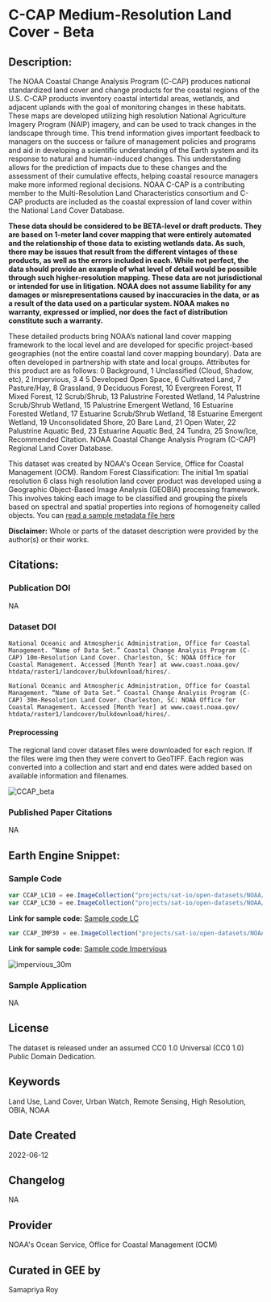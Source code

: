 
# C-CAP Medium-Resolution Land Cover - Beta

## Description:

The NOAA Coastal Change Analysis Program (C-CAP) produces national standardized land cover and change products for the coastal regions of the U.S. C-CAP products inventory coastal intertidal areas, wetlands, and adjacent uplands with the goal of monitoring changes in these habitats. These maps are developed utilizing high resolution National Agriculture Imagery Program (NAIP) imagery, and can be used to track changes in the landscape through time. This trend information gives important feedback to managers on the success or failure of management policies and programs and aid in developing a scientific understanding of the Earth system and its response to natural and human-induced changes. This understanding allows for the prediction of impacts due to these changes and the assessment of their cumulative effects, helping coastal resource managers make more informed regional decisions. NOAA C-CAP is a contributing member to the Multi-Resolution Land Characteristics consortium and C-CAP products are included as the coastal expression of land cover within the National Land Cover Database.

**These data should be considered to be BETA-level or draft products. They are based on 1-meter land cover mapping that were entirely automated and the relationship of those data to existing wetlands data. As such, there may be issues that result from the different vintages of these products, as well as the errors included in each. While not perfect, the data should provide an example of what level of detail would be possible through such higher-resolution mapping. These data are not jurisdictional or intended for use in litigation. NOAA does not assume liability for any damages or misrepresentations caused by inaccuracies in the data, or as a result of the data used on a particular system. NOAA makes no warranty, expressed or implied, nor does the fact of distribution constitute such a warranty.**

These detailed products bring NOAA’s national land cover mapping framework to the local level and are developed for specific project-based geographies (not the entire coastal land cover mapping boundary). Data are often developed in partnership with state and local groups. Attributes for this product are as follows: 0 Background, 1 Unclassified (Cloud, Shadow, etc), 2 Impervious, 3 4 5 Developed Open Space, 6 Cultivated Land, 7 Pasture/Hay, 8 Grassland, 9 Deciduous Forest, 10 Evergreen Forest, 11 Mixed Forest, 12 Scrub/Shrub, 13 Palustrine Forested Wetland, 14 Palustrine Scrub/Shrub Wetland, 15 Palustrine Emergent Wetland, 16 Estuarine Forested Wetland, 17 Estuarine Scrub/Shrub Wetland, 18 Estuarine Emergent Wetland, 19 Unconsolidated Shore, 20 Bare Land, 21 Open Water, 22 Palustrine Aquatic Bed, 23 Estuarine Aquatic Bed, 24 Tundra, 25 Snow/Ice, Recommended Citation. NOAA Coastal Change Analysis Program (C-CAP) Regional Land Cover Database.

This dataset was created by NOAA's Ocean Service, Office for Coastal Management (OCM). Random Forest Classification: The initial 1m spatial resolution 6 class high resolution land cover product was developed using a Geographic Object-Based Image Analysis (GEOBIA) processing framework. This involves taking each image to be classified and grouping the pixels based on spectral and spatial properties into regions of homogeneity called objects. You can [read a sample metadata file here](https://coast.noaa.gov/htdata/raster1/landcover/bulkdownload/hires/ma/MA_2016_lc.xml)

**Disclaimer:** Whole or parts of the dataset description were provided by the author(s) or their works.

## Citations:

### Publication DOI

NA

### Dataset DOI

```
National Oceanic and Atmospheric Administration, Office for Coastal Management. “Name of Data Set.” Coastal Change Analysis Program (C-
CAP) 10m-Resolution Land Cover. Charleston, SC: NOAA Office for Coastal Management. Accessed [Month Year] at www.coast.noaa.gov/
htdata/raster1/landcover/bulkdownload/hires/.
```

```
National Oceanic and Atmospheric Administration, Office for Coastal Management. “Name of Data Set.” Coastal Change Analysis Program (C-
CAP) 30m-Resolution Land Cover. Charleston, SC: NOAA Office for Coastal Management. Accessed [Month Year] at www.coast.noaa.gov/
htdata/raster1/landcover/bulkdownload/hires/.
```

#### Preprocessing

The regional land cover dataset files were downloaded for each region. If the files were img then they were convert to GeoTIFF. Each region was converted into a collection and start and end dates were added based on available information and filenames.


![CCAP_beta](https://user-images.githubusercontent.com/6677629/177836823-e16c9a76-f360-439b-883e-5f7dbbc8a83c.gif)


### Published Paper Citations
NA

## Earth Engine Snippet:

### Sample Code

```js
var CCAP_LC10 = ee.ImageCollection("projects/sat-io/open-datasets/NOAA/ccap_10m");
var CCAP_LC30 = ee.ImageCollection("projects/sat-io/open-datasets/NOAA/ccap_30m");
```
**Link for sample code:** [Sample code LC]( https://code.earthengine.google.com/?scriptPath=users/sat-io/awesome-gee-catalog-examples:regional-landuse-landcover/CCAP-LC-BETA
)

```js
var CCAP_IMP30 = ee.ImageCollection("projects/sat-io/open-datasets/NOAA/ccap_30m_impervious");
```
**Link for sample code:** [Sample code Impervious]( https://code.earthengine.google.com/?scriptPath=users/sat-io/awesome-gee-catalog-examples:regional-landuse-landcover/CCAP-IMPERVIOUS)

![impervious_30m](https://user-images.githubusercontent.com/6677629/177843948-f47ce3d6-9dd7-43bc-a99e-f8f68d544925.gif)

### Sample Application

NA
## License

The dataset is released under an assumed CC0 1.0 Universal (CC0 1.0) Public Domain Dedication.

## Keywords

Land Use, Land Cover, Urban Watch, Remote Sensing, High Resolution, OBIA, NOAA

## Date Created

2022-06-12

## Changelog

NA

## Provider
NOAA's Ocean Service, Office for Coastal Management (OCM)

## Curated in GEE by
Samapriya Roy